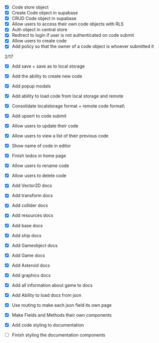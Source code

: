- [x] Code store object
- [x] Create Code object in supabase
- [x] CRUD Code object in supabase
- [x] Allow users to access their own code objects with RLS
- [x] Auth object in central store
- [x] Redirect to login if user is not authenticated on code submit
- [x] Allow users to create code
- [x] Add policy so that the owner of a code object is whoever submitted it

2/17
- [x] Add save + save as to local storage
- [x] Add the ability to create new code
- [x] Add popup modals
- [x] Add ability to load code from local storage and remote
- [x] Consolidate localstorage format + remote code format\
- [x] Add upsert to code submit
- [x] Allow users to update their code
- [x] Allow users to view a list of their previous code
- [x] Show name of code in editor
- [x] Finish todos in home page
- [x] Allow users to rename code
- [x] Allow users to delete code

- [x] Add Vector2D docs
- [x] Add transform docs
- [x] Add collider docs
- [x] Add resources docs
- [x] Add base docs
- [x] Add ship docs
- [x] Add Gameobject docs
- [x] Add Game docs
- [x] Add Asteroid docs
- [x] Add graphics docs

- [x] Add all information about game to docs
- [x] Add Ability to load docs from json
- [x] Use routing to make each json field its own page
- [x] Make Fields and Methods their own components
- [x] Add code styling to documentation
- [ ] Finish styling the documentation components